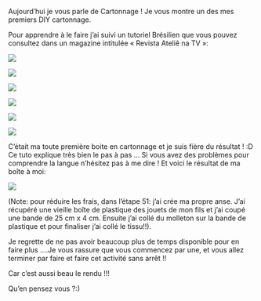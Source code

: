 Aujourd’hui je vous parle de Cartonnage ! Je vous montre un des mes premiers DIY cartonnage.

Pour apprendre à le faire j’ai suivi un tutoriel Brésilien que vous pouvez consultez dans un magazine intitulée « Revista Ateliê na TV »:

![](/images/posts/1.jpg)

![](/images/posts/2.jpg)

![](/images/posts/3.jpg)

![](/images/posts/4.jpg)

![](/images/posts/5.jpg)

![](/images/posts/6.jpg)

C’était ma toute première boite en cartonnage et je suis fière du résultat ! :D Ce tuto explique très bien le pas à pas … Si vous avez des problèmes pour comprendre la langue n’hésitez pas à me dire ! Et voici le résultat de ma boîte à moi:

![](/images/posts/image23.jpg)

(Note: pour réduire les frais, dans l’étape 51: j’ai crée ma propre anse. J’ai récupéré une vieille boîte de plastique des jouets de mon fils et j’ai coupé une bande de 25 cm x 4 cm. Ensuite j’ai collé du molleton sur la bande de plastique et pour finaliser j’ai collé le tissu!!).

Je regrette de ne pas avoir beaucoup plus de temps disponible pour en faire plus ….Je vous rassure que vous commencez par une, et vous allez terminer par faire et faire cet activité sans arrêt !!

Car c’est aussi beau le rendu !!!

Qu’en pensez vous ?:)
